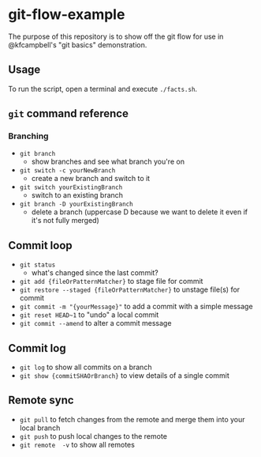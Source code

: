 # git-flow-example

The purpose of this repository is to show off the git flow for use in @kfcampbell's "git basics" demonstration.

## Usage

To run the script, open a terminal and execute `./facts.sh`.

## `git` command reference

### Branching

- `git branch`
	- show branches and see what branch you're on
- `git switch -c yourNewBranch`
	- create a new branch and switch to it
- `git switch yourExistingBranch`
	- switch to an existing branch
- `git branch -D yourExistingBranch`
	- delete a branch (uppercase D because we want to delete it even if it's not fully merged)

## Commit loop

- `git status`
	- what's changed since the last commit?
- `git add {fileOrPatternMatcher}` to stage file for commit
- `git restore --staged {fileOrPatternMatcher}` to unstage file(s) for commit
- `git commit -m "{yourMessage}"` to add a commit with a simple message
- `git reset HEAD~1` to "undo" a local commit
- `git commit --amend` to alter a commit message

## Commit log

- `git log` to show all commits on a branch
- `git show {commitSHAOrBranch}` to view details of a single commit

## Remote sync

- `git pull` to fetch changes from the remote and merge them into your local branch
- `git push` to push local changes to the remote
- `git remote  -v` to show all remotes
